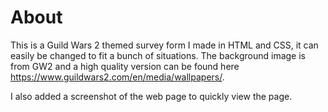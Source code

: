 # About

This is a Guild Wars 2 themed survey form I made in HTML and CSS, it can easily be changed to fit a bunch of situations. The background image is from GW2 and a high quality version can be found here https://www.guildwars2.com/en/media/wallpapers/.

I also added a screenshot of the web page to quickly view the page.
